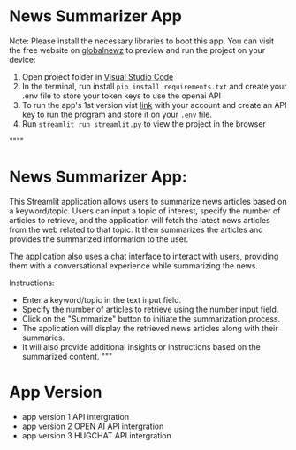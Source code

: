 
  # News Summarizer App

  Note: Please install the necessary libraries to boot this app. You can visit the free website on <a href="https://globalnewz.streamlit.app">globalnewz</a>
to preview and run the project on your device:

  1) Open project folder in <a href="https://code.visualstudio.com/download">Visual Studio Code</a>
  2) In the terminal, run install `pip install requirements.txt` and create your .env file to store your token keys to use the openai API
  3) To run the app's 1st version vist <a href="https://platform.openai.com">link</a> with your account and create an API key to run the program and store it on your `.env` file.
  4) Run `streamlit run streamlit.py` to view the project in the browser
  
""""
# News Summarizer App:

This Streamlit application allows users to summarize news articles based on a keyword/topic.
Users can input a topic of interest, specify the number of articles to retrieve, and the
application will fetch the latest news articles from the web related to that topic. It then
summarizes the articles and provides the summarized information to the user.

The application also uses a chat interface to interact with users, providing them with a
conversational experience while summarizing the news.

Instructions:
- Enter a keyword/topic in the text input field.
- Specify the number of articles to retrieve using the number input field.
- Click on the "Summarize" button to initiate the summarization process.
- The application will display the retrieved news articles along with their summaries.
- It will also provide additional insights or instructions based on the summarized content.
"""

# App Version
- app version 1 API intergration
- app version 2 OPEN AI API intergration
- app version 3 HUGCHAT API intergration